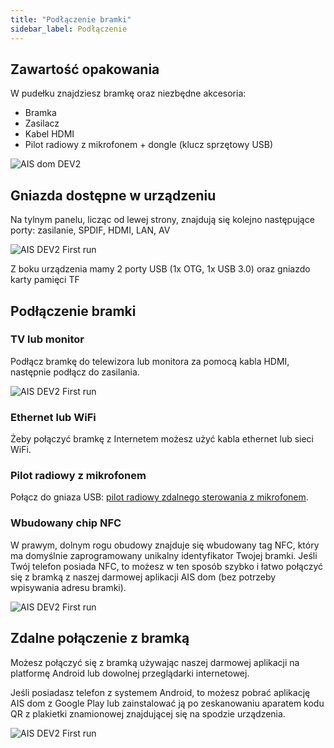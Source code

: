 ```yaml
---
title: "Podłączenie bramki"
sidebar_label: Podłączenie
---
```


## Zawartość opakowania

W pudełku znajdziesz bramkę oraz niezbędne akcesoria:

 * Bramka
 * Zasilacz
 * Kabel HDMI
 * Pilot radiowy z mikrofonem + dongle (klucz sprzętowy USB)

![AIS dom DEV2](/img/en/bramka/ais_dev3_in_box.png)


## Gniazda dostępne w urządzeniu

Na tylnym panelu, licząc od lewej strony, znajdują się kolejno następujące porty: zasilanie, SPDIF, HDMI, LAN, AV

![AIS DEV2 First run](/img/en/bramka/first_run_2.jpeg)

Z boku urządzenia mamy 2 porty USB (1x OTG, 1x USB 3.0) oraz gniazdo karty pamięci TF

## Podłączenie bramki

### TV lub monitor

Podłącz bramkę do telewizora lub monitora za pomocą kabla HDMI, następnie podłącz do zasilania.


![AIS DEV2 First run](/img/en/bramka/first_run_2_1.jpeg)

### Ethernet lub WiFi

Żeby połączyć bramkę z Internetem możesz użyć kabla ethernet lub sieci WiFi.


### Pilot radiowy z mikrofonem

Połącz do gniaza USB: [pilot radiowy zdalnego sterowania z mikrofonem](/docs/ais_remote_index).


### Wbudowany chip NFC

W prawym, dolnym rogu obudowy znajduje się wbudowany tag NFC, który ma domyślnie zaprogramowany unikalny identyfikator Twojej bramki. Jeśli Twój telefon posiada NFC, to możesz w ten sposób szybko i łatwo połączyć się z bramką z naszej darmowej aplikacji AIS dom (bez potrzeby wpisywania adresu bramki).


![AIS DEV2 First run](/img/en/bramka/first_run_3.jpeg)


## Zdalne połączenie z bramką

Możesz połączyć się z bramką używając naszej darmowej aplikacji na platformę Android lub dowolnej przeglądarki internetowej.

Jeśli posiadasz telefon z systemem Android, to możesz pobrać aplikację AIS dom z Google Play lub zainstalować ją po zeskanowaniu aparatem kodu QR z plakietki znamionowej znajdującej się na spodzie urządzenia.

![AIS DEV2 First run](/img/en/bramka/first_run_4.jpeg)
